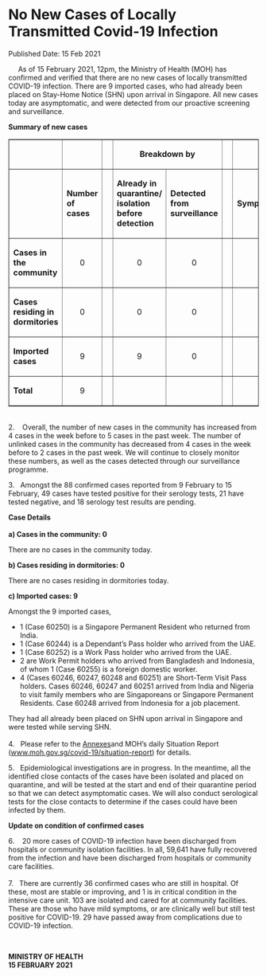 <html>
    <meta http-equiv="Content-Type" content="text/html; charset=utf-8"/>
    <meta charset="utf-8"/>
    <title>No New Cases of Locally Transmitted Covid-19 Infection</title>
    <body><h1>No New Cases of Locally Transmitted Covid-19 Infection</h1>
    <p>Published Date: 15 Feb 2021</p> <p>&nbsp; &nbsp; &nbsp;As of 15 February 2021, 12pm, the Ministry of Health (MOH) has confirmed and verified that there are no new cases of locally transmitted COVID-19 infection. There are 9 imported cases, who had already been placed on Stay-Home Notice (SHN) upon arrival in Singapore. All new cases today are asymptomatic, and were detected from our proactive screening and surveillance.&nbsp; </p> <p><strong>Summary of new cases</strong></p> <table border="1" cellspacing="0" cellpadding="0" width="605"> <tbody><tr> <td width="129"> <p align="right">&nbsp;</p> </td> <td width="60"> <p>&nbsp;</p> </td> <td width="16" valign="top"> <p>&nbsp;</p> </td> <td width="192" colspan="2"> <p align="center"><strong>Breakdown by</strong></p> </td> <td width="16" valign="top"> <p>&nbsp;</p> </td> <td width="192" colspan="2"> <p align="center"><strong>Breakdown by</strong></p> </td> </tr> <tr> <td width="129"> <p align="right">&nbsp;</p> </td> <td width="60"> <p><strong>Number of cases</strong></p> </td> <td width="16" valign="top"> <p>&nbsp;</p> </td> <td width="96"> <p><strong>Already in quarantine/ isolation before detection</strong></p> </td> <td width="96"> <p><strong>Detected from surveillance</strong></p> </td> <td width="16" valign="top"> <p>&nbsp;</p> </td> <td width="96"> <p><strong>Symptomatic</strong></p> </td> <td width="96"> <p><strong>Asymptomatic</strong></p> </td> </tr> <tr> <td width="129"> <p><strong>Cases in the community</strong></p> </td> <td width="60"> <p align="center">0</p> </td> <td width="16" valign="top"> <p align="center">&nbsp;</p> </td> <td width="96"> <p align="center">0</p> </td> <td width="96"> <p align="center">0</p> </td> <td width="16" valign="top"> <p align="center">&nbsp;</p> </td> <td width="96"> <p align="center">0</p> </td> <td width="96"> <p align="center">0</p> </td> </tr> <tr> <td width="129"> <p><strong>Cases residing in dormitories</strong></p> </td> <td width="60"> <p align="center">0</p> </td> <td width="16" valign="top"> <p align="center">&nbsp;</p> </td> <td width="96"> <p align="center">0</p> </td> <td width="96"> <p align="center">0</p> </td> <td width="16" valign="top"> <p align="center">&nbsp;</p> </td> <td width="96"> <p align="center">0</p> </td> <td width="96"> <p align="center">0</p> </td> </tr> <tr> <td width="129"> <p><strong>Imported cases</strong></p> </td> <td width="60"> <p align="center">9</p> </td> <td width="16" valign="top"> <p align="center">&nbsp;</p> </td> <td width="96"> <p align="center">9</p> </td> <td width="96"> <p align="center">0</p> </td> <td width="16" valign="top"> <p align="center">&nbsp;</p> </td> <td width="96"> <p align="center">0</p> </td> <td width="96"> <p align="center">9</p> </td> </tr> <tr> <td width="129"> <p><strong>Total</strong></p> </td> <td width="60"> <p align="center">9</p> </td> <td width="16" valign="top"> <p align="center">&nbsp;</p> </td> <td width="96"> <p align="center">&nbsp;</p> </td> <td width="96"> <p align="center">&nbsp;</p> </td> <td width="16" valign="top"> <p align="center">&nbsp;</p> </td> <td width="96"> <p align="center">&nbsp;</p> </td> <td width="96"> <p align="center">&nbsp;</p> </td> </tr> </tbody></table> <p><br>2.&nbsp; &nbsp; Overall, the number of new cases in the community has increased from 4 cases in the week before to 5 cases in the past week. The number of unlinked cases in the community has decreased from 4 cases in the week before to 2 cases in the past week.&nbsp;We will continue to closely monitor these numbers, as well as the cases detected through our surveillance programme.</p><p><p>3.&nbsp; &nbsp;Amongst the 88 confirmed cases reported from 9 February to 15 February, 49 cases have tested positive for their serology tests, 21 have tested negative, and 18 serology test results are pending.</p></p><p><strong>Case Details<br></strong><strong><br>a) Cases in the community: 0</strong><strong><br></strong></p><p>There are no cases in the community today. </p><p><strong>b) Cases residing in dormitories: 0</strong></p><p>There are no cases residing in dormitories today.</p><p><strong>c) Imported cases: 9</strong></p><p>Amongst the 9 imported cases,</p><p><ul><li>1 (Case 60250) is a Singapore Permanent Resident who returned from India.</li><li>1 (Case 60244) is a Dependant’s Pass holder who arrived from the UAE.</li><li>1 (Case 60252) is a Work Pass holder who arrived from the UAE.</li><li>2 are Work Permit holders who arrived from Bangladesh and Indonesia, of whom 1 (Case 60255) is a foreign domestic worker.</li><li>4 (Cases 60246, 60247, 60248 and 60251) are Short-Term Visit Pass holders. Cases 60246, 60247 and 60251 arrived from India and Nigeria to visit family members who are Singaporeans or Singapore Permanent Residents. Case 60248 arrived from Indonesia for a job placement.<br></li></ul>They had all already been placed on SHN upon arrival in Singapore and were tested while serving SHN.<br><br>4.&nbsp; &nbsp;Please refer to the <a href="/docs/librariesprovider5/default-document-library/annexes252238990034470ca56599dcc8117c00.pdf?sfvrsn=4b70181d_0" title="Annexes">Annexes</a>and MOH’s daily Situation Report (<a href="http://www.moh.gov.sg/covid-19/situation-report">www.moh.gov.sg/covid-19/situation-report</a>) for details.</p><p>5.&nbsp; &nbsp;Epidemiological investigations are in progress. In the meantime, all the identified close contacts of the cases have been isolated and placed on quarantine, and will be tested at the start and end of their quarantine period so that we can detect asymptomatic cases. We will also conduct serological tests for the close contacts to determine if the cases could have been infected by them.</p><p><p><strong></strong><strong>Update on condition of confirmed cases</strong></p><p>6.&nbsp; &nbsp; 20 more cases of COVID-19 infection have been discharged from hospitals or community isolation facilities. In all, 59,641 have fully recovered from the infection and have been discharged from hospitals or community care facilities. <br><br>7.&nbsp; &nbsp;There are currently 36 confirmed cases who are still in hospital. Of these, most are stable or improving, and 1 is in critical condition in the intensive care unit. 103 are isolated and cared for at community facilities. These are those who have mild symptoms, or are clinically well but still test positive for COVID-19. 29 have passed away from complications due to COVID-19 infection.</p></p> <p>&nbsp;</p> <div> <p><strong>MINISTRY OF HEALTH<br></strong><strong>15 FEBRUARY 2021</strong></p> <p><strong>&nbsp;</strong></p> </div></body>
</html>